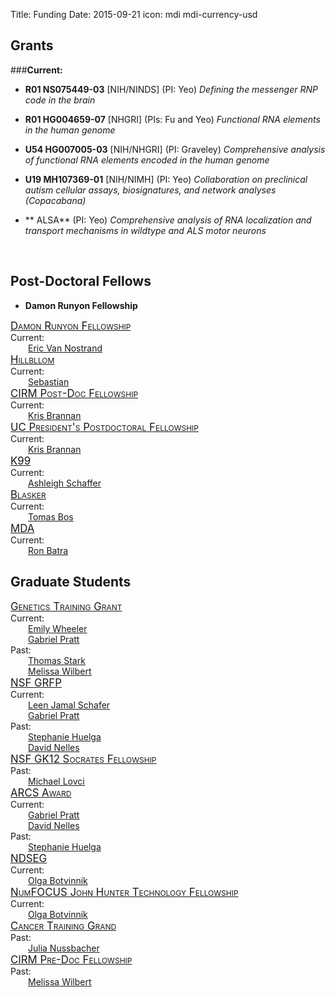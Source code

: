 Title: Funding
Date: 2015-09-21
icon: mdi mdi-currency-usd

<style>
.fellowship-title{
  font-variant: small-caps;
  font-size: larger;
}
.fellowship-people{
  padding-left: 2em;
}
</style>

## Grants

###**Current:**
  * **R01 NS075449-03** [NIH/NINDS]  (PI: Yeo)
  	*Defining the messenger RNP code in the brain* 
  	 
  * **R01 HG004659-07** [NHGRI]   (PIs: Fu and Yeo)
  	*Functional RNA elements in the human genome*
  	
  * **U54 HG007005-03** [NIH/NHGRI]   (PI: Graveley)
  	*Comprehensive analysis of functional RNA elements encoded in the human genome*     	
  	
  * **U19 MH107369-01** [NIH/NIMH]  (PI: Yeo)
  	*Collaboration on preclinical autism cellular assays, biosignatures, and network analyses (Copacabana)*  

  * ** ALSA** (PI: Yeo) 
        *Comprehensive analysis of RNA localization and transport mechanisms in wildtype and ALS motor neurons*

</a><br>
## Post-Doctoral Fellows

* **Damon Runyon Fellowship**
 <div class="row">
<div class="3u">
  <div class="fellowship-title">
    <a href="https://www.damonrunyon.org">Damon Runyon Fellowship</a><br>
  </div>
  Current:
  <div class="fellowship-people">
    <a href="/people/eric_van_nostrand">Eric Van Nostrand</a><br>
</div>
</div>
<div class="3u">
  <div class="fellowship-title">
    <a href="http://">Hillbllom</a>
  </div>
Current:
  <div class="fellowship-people">
    <a href="/people/sebastian_markmiller">Sebastian</a><br>
 </div>
</div>
<div class="3u">
  <div class="fellowship-title">
    <a href="https://www.cirm.ca.gov/our-funding/research-rfas/training-grant-i-1">CIRM Post-Doc Fellowship</a>
  </div>
Current:
  <div class="fellowship-people">
    <a href="/people/kris_brannan">Kris Brannan</a><br>
 </div>
</div>
<div class="3u">
  <div class="fellowship-title">
    <a href="http://ppfp.ucop.edu/info/">UC President's Postdoctoral Fellowship</a>
  </div>
Current:
  <div class="fellowship-people">
    <a href="/people/kris_brannan">Kris Brannan</a><br>
</div>
</div>

</div>
<div class="row">
<div class="4u">
  <div class="fellowship-title">
    <a href="https://www.nhlbi.nih.gov/research/training/programs/postdoc/pathway-parent-k99-r00/">K99</a>
  </div>
Current:
<div class="fellowship-people">
    <a href="/people/ashleigh_schaffer">Ashleigh Schaffer</a><br>
</div>
</div>
<div class="4u">
  <div class="fellowship-title">
    <a href="https://"> Blasker</a>
  </div>
Current:
  <div class="fellowship-people">
    <a href="/people/tomas_bos">Tomas Bos</a><br>
 </div>
</div>
<div class="4u">
  <div class="fellowship-title">
    <a href="https://www.mda.org/research/guidelines.html">MDA</a>
  </div>
Current:
  <div class="fellowship-people">
    <a href="/people/ron_batra">Ron Batra</a><br>
 </div>


## Graduate Students

<!-- The divs make a table of the fellowships, with 4 fellowships per row -->

<div class="row">
<div class="3u">
  <div class="fellowship-title">
    <a href="http://genetics.ucsd.edu/">Genetics Training Grant</a><br>
  </div>
  Current:
  <div class="fellowship-people">
    <a href="/people/emily_wheeler">Emily Wheeler</a><br>
    <a href="/people/gabriel_pratt">Gabriel Pratt</a><br>
  </div>
  Past:
  <div class="fellowship-people">
  <a href="/people/thomas_stark">Thomas Stark</a><br>
  <a href="/people/melissa_wilbert">Melissa Wilbert</a><br>
  </div>
</div>
<div class="3u">
  <div class="fellowship-title">
    <a href="https://www.fastlane.nsf.gov/grfp/Login.do">NSF GRFP</a>
  </div>
Current:
  <div class="fellowship-people">
    <a href="/people/leen_jamal_schafer">Leen Jamal Schafer</a><br>
    <a href="/people/gabriel_pratt">Gabriel Pratt</a><br>
  </div>
Past:
  <div class="fellowship-people">
    <a href="/people/stephanie_huelga">Stephanie Huelga</a><br>
    <a href="/people/david_nelles">David Nelles</a><br>
  </div>
</div>
<div class="3u">
  <div class="fellowship-title">
    <a href="http://sciencebridge.ucsd.edu/programs/socrates/">NSF GK12 Socrates Fellowship</a>
  </div>
Past:
  <div class="fellowship-people">
    <a href="/people/mike_lovci">Michael Lovci</a><br>
  </div>
</div>
<div class="3u">
  <div class="fellowship-title">
  <a href="https://www.arcsfoundation.org/">ARCS Award</a>
  </div>
Current:
  <div class="fellowship-people">
    <a href="/people/gabriel_pratt">Gabriel Pratt</a><br>
    <a href="/people/david_nelles">David Nelles</a><br>
  </div>
Past:
  <div class="fellowship-people">
    <a href="/people/stephanie_huelga">Stephanie Huelga</a><br>
  </div>
</div>
</div>
<div class="row">
<div class="3u">
  <div class="fellowship-title">
    <a href="https://ndseg.asee.org/">NDSEG</a>
  </div>
Current:
<div class="fellowship-people">
    <a href="/people/olga_botvinnik">Olga Botvinnik</a><br>
</div>
</div>
<div class="3u">
  <div class="fellowship-title">
  <a href="http://www.numfocus.org/john-hunter-technology-fellowship.html">NumFOCUS John Hunter Technology Fellowship</a>
  </div>
Current:
  <div class="fellowship-people">
    <a href="/people/olga_botvinnik">Olga Botvinnik</a><br>
</div>
</div>
<div class="3u">
  <div class="fellowship-title">
  <a href="http://cancertraining.ucsd.edu/">Cancer Training Grand</a>
  </div>
Past:
  <div class="fellowship-people">
    <a href="/people/julia_nussbacher">Julia Nussbacher</a><br>
</div>
</div>
<div class="3u">
  <div class="fellowship-title">
  <a href="https://www.cirm.ca.gov/our-funding/research-rfas/training-grant-i-1">CIRM Pre-Doc Fellowship</a>
  </div>
Past:
  <div class="fellowship-people">
    <a href="/people/melissa_wilbert">Melissa Wilbert</a><br>
  </div>
</div>

